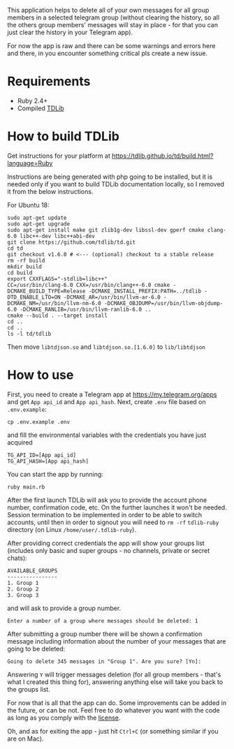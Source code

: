 This application helps to delete all of your own messages for all group members in a selected telegram group
(without clearing the history, so all the others group members' messages will stay in place -
for that you can just clear the history in your Telegram app).

For now the app is raw and there can be some warnings and errors here and there, in you encounter
something critical pls create a new issue.

# Requirements

- Ruby 2.4+
- Compiled [TDLib](https://github.com/tdlib/td)

# How to build TDLib

Get instructions for your platform at https://tdlib.github.io/td/build.html?language=Ruby

Instructions are being generated with php going to be installed, but it is needed only if you
want to build TDLib documentation locally, so I removed it from the below instructions.

For Ubuntu 18:
```
sudo apt-get update
sudo apt-get upgrade
sudo apt-get install make git zlib1g-dev libssl-dev gperf cmake clang-6.0 libc++-dev libc++abi-dev
git clone https://github.com/tdlib/td.git
cd td
git checkout v1.6.0 # <--- (optional) checkout to a stable release
rm -rf build
mkdir build
cd build
export CXXFLAGS="-stdlib=libc++"
CC=/usr/bin/clang-6.0 CXX=/usr/bin/clang++-6.0 cmake -DCMAKE_BUILD_TYPE=Release -DCMAKE_INSTALL_PREFIX:PATH=../tdlib -DTD_ENABLE_LTO=ON -DCMAKE_AR=/usr/bin/llvm-ar-6.0 -DCMAKE_NM=/usr/bin/llvm-nm-6.0 -DCMAKE_OBJDUMP=/usr/bin/llvm-objdump-6.0 -DCMAKE_RANLIB=/usr/bin/llvm-ranlib-6.0 ..
cmake --build . --target install
cd ..
cd ..
ls -l td/tdlib
```
Then move `libtdjson.so` and `libtdjson.so.[1.6.0]` to `lib/libtdjson`

# How to use

First, you need to create a Telegram app at https://my.telegram.org/apps and get `App api_id` and `App api_hash`. Next, create `.env` file based on `.env.example`:
```
cp .env.example .env
```
and fill the environmental variables with the credentials you have just acquired
```
TG_API_ID=[App api_id]
TG_API_HASH=[App api_hash]
```
You can start the app by running:
```
ruby main.rb
```
After the first launch TDLib will ask you to provide the account phone number, confirmation code, etc.
On the further launches it won't be needed. Session termination to be implemented in order to be able
to switch accounts, until then in order to signout you will need to `rm -rf` `tdlib-ruby` directory
(on Linux `/home/user/.tdlib-ruby`).

After providing correct credentials the app will show your groups list (includes only basic and
super groups - no channels, private or secret chats):
```
AVAILABLE_GROUPS
----------------
1. Group 1
2. Group 2
3. Group 3
```
and will ask to provide a group number.
```
Enter a number of a group where messages should be deleted: 1
```
After submitting a group number there will be shown a confirmation message including information
about the number of your messages that are going to be deleted:
```
Going to delete 345 messages in "Group 1". Are you sure? [Yn]:
```
Answering `Y` will trigger messages deletion (for all group members - that's what I created this thing for),
answering anything else will take you back to the groups list.

For now that is all that the app can do. Some improvements can be added in the future, or can be not.
Feel free to do whatever you want with the code as long as you comply with the
[license](https://github.com/trushkevich/telegram-delete-rb/blob/master/LICENSE).

Oh, and as for exiting the app - just hit `Ctrl+C` (or something similar if you are on Mac).
